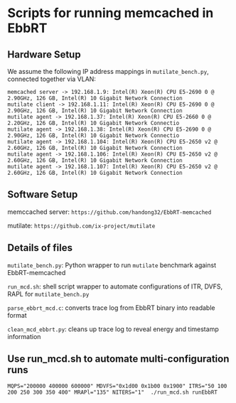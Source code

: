 # Scripts for running memcached in EbbRT

## Hardware Setup
We assume the following IP address mappings in `mutilate_bench.py`, connected together via VLAN:
```
memcached server -> 192.168.1.9: Intel(R) Xeon(R) CPU E5-2690 0 @ 2.90GHz, 126 GB, Intel(R) 10 Gigabit Network Connection
mutilate client -> 192.168.1.11: Intel(R) Xeon(R) CPU E5-2690 0 @ 2.90GHz, 126 GB, Intel(R) 10 Gigabit Network Connection
mutilate agent -> 192.168.1.37: Intel(R) Xeon(R) CPU E5-2660 0 @ 2.20GHz, 126 GB, Intel(R) 10 Gigabit Network Connectio
mutilate agent -> 192.168.1.38: Intel(R) Xeon(R) CPU E5-2690 0 @ 2.90GHz, 126 GB, Intel(R) 10 Gigabit Network Connectio
mutilate agent -> 192.168.1.104: Intel(R) Xeon(R) CPU E5-2650 v2 @ 2.60GHz, 126 GB, Intel(R) 10 Gigabit Network Connection
mutilate agent -> 192.168.1.106: Intel(R) Xeon(R) CPU E5-2650 v2 @ 2.60GHz, 126 GB, Intel(R) 10 Gigabit Network Connection
mutilate agent -> 192.168.1.107: Intel(R) Xeon(R) CPU E5-2650 v2 @ 2.60GHz, 126 GB, Intel(R) 10 Gigabit Network Connection
```

## Software Setup
memccached server: `https://github.com/handong32/EbbRT-memcached`

mutilate: `https://github.com/ix-project/mutilate`


## Details of files

`mutilate_bench.py`: Python wrapper to run `mutilate` benchmark against EbbRT-memcached

`run_mcd.sh`: shell script wrapper to automate configurations of ITR, DVFS, RAPL for `mutilate_bench.py` 

`parse_ebbrt_mcd.c`: converts trace log from EbbRT binary into readable format

`clean_mcd_ebbrt.py`: cleans up trace log to reveal energy and timestamp information

## Use run_mcd.sh to automate multi-configuration runs
```
MQPS="200000 400000 600000" MDVFS="0x1d00 0x1b00 0x1900" ITRS="50 100 200 250 300 350 400" MRAPl="135" NITERS="1"  ./run_mcd.sh runEbbRT
```
